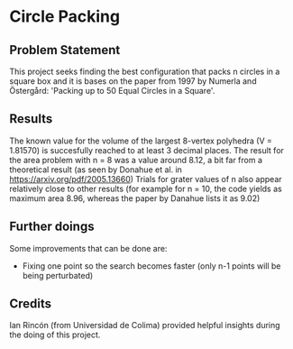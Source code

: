 # Circle Packing

## Problem Statement
This project seeks finding the best configuration that packs n circles in a square box and it is bases on the paper from 1997 by Numerla and Östergård: 'Packing up to 50 Equal Circles in a Square'.


## Results
The known value for the volume of the largest 8-vertex polyhedra (V = 1.81570) is succesfully reached to at least 3 decimal places.
The result for the area problem with n = 8 was a value around 8.12, a bit far from a theoretical result (as seen by Donahue et al. in https://arxiv.org/pdf/2005.13660)
Trials for grater values of n also appear relatively close to other results (for example for n = 10, the code yields as maximum area 8.96, whereas the paper by Danahue lists it as 9.02)

## Further doings
Some improvements that can be done are:
 - Fixing one point so the search becomes faster (only n-1 points will be being perturbated)

## Credits
Ian Rincón (from Universidad de Colima) provided helpful insights during the doing of this project.
